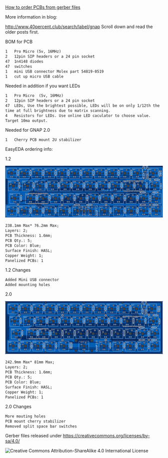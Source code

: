 [How to order PCBs from gerber files](http://www.40percent.club/2017/03/ordering-pcb.html)

More information in blog:

http://www.40percent.club/search/label/gnap Scroll down and read the older posts first.


BOM for PCB

    1	Pro Micro (5v, 16MHz)
    2	12pin SIP headers or a 24 pin socket
    47	1n4148 diodes
    47	switches
    1	mini USB connector Molex part 54819-0519
    1	cut up micro USB cable


Needed in addition if you want LEDs

    1	Pro Micro  (5v, 16MHz)
    2	12pin SIP headers or a 24 pin socket
    47	LEDs, Use the brightest possible, LEDs will be on only 1/12th the time at full brightness due to matrix scanning.
    4	Resistors for LEDs. Use online LED caculator to choose value. Target 10ma output.

Needed for GNAP 2.0

    1	Cherry PCB mount 2U stabilizer



EasyEDA ordering info:

1.2

![GNAP! 1.2 PCB Front](gnap1_2top.png)

    238.1mm Max* 76.2mm Max;
    Layers: 2;
    PCB Thickness: 1.6mm;
    PCB Qty.: 5;
    PCB Color: Blue;
    Surface Finish: HASL;
    Copper Weight: 1;
    Panelized PCBs: 1

1.2 Changes

    Added Mini USB connector
    Added mounting holes
    
2.0

![GNAP! 2.0 PCB Front](gnap2_0top.png)

    242.9mm Max* 81mm Max;
    Layers: 2;
    PCB Thickness: 1.6mm;
    PCB Qty.: 5;
    PCB Color: Blue;
    Surface Finish: HASL;
    Copper Weight: 1;
    Panelized PCBs: 1

2.0 Changes

    More mouting holes
    PCB mount cherry stabilizer
    Removed split space bar switches

Gerber files released under https://creativecommons.org/licenses/by-sa/4.0/

![Creative Commons Attribution-ShareAlike 4.0 International License](https://i.creativecommons.org/l/by-sa/4.0/88x31.png)
